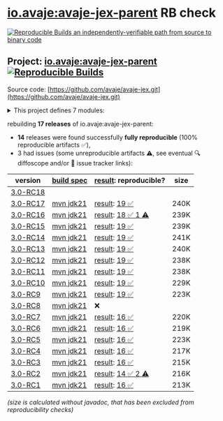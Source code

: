 [io.avaje:avaje-jex-parent](https://central.sonatype.com/artifact/io.avaje/avaje-jex-parent/versions) RB check
=======

[![Reproducible Builds](https://reproducible-builds.org/images/logos/rb.svg) an independently-verifiable path from source to binary code](https://reproducible-builds.org/)

## Project: [io.avaje:avaje-jex-parent](https://central.sonatype.com/artifact/io.avaje/avaje-jex-parent/versions) [![Reproducible Builds](https://img.shields.io/endpoint?url=https://raw.githubusercontent.com/jvm-repo-rebuild/reproducible-central/master/content/io/avaje/jex/badge.json)](https://github.com/jvm-repo-rebuild/reproducible-central/blob/master/content/io/avaje/jex/README.md)

Source code: [https://github.com/avaje/avaje-jex.git](https://github.com/avaje/avaje-jex.git)

<details><summary>This project defines 7 modules:</summary>

* [io.avaje:avaje-jex](https://central.sonatype.com/artifact/io.avaje/avaje-jex/overview)
* [io.avaje:avaje-jex-freemarker](https://central.sonatype.com/artifact/io.avaje/avaje-jex-freemarker/overview)
* [io.avaje:avaje-jex-htmx](https://central.sonatype.com/artifact/io.avaje/avaje-jex-htmx/overview)
* [io.avaje:avaje-jex-mustache](https://central.sonatype.com/artifact/io.avaje/avaje-jex-mustache/overview)
* [io.avaje:avaje-jex-parent](https://central.sonatype.com/artifact/io.avaje/avaje-jex-parent/overview)
* [io.avaje:avaje-jex-static-content](https://central.sonatype.com/artifact/io.avaje/avaje-jex-static-content/overview)
* [io.avaje:avaje-jex-test](https://central.sonatype.com/artifact/io.avaje/avaje-jex-test/overview)
</details>

rebuilding **17 releases** of io.avaje:avaje-jex-parent:
- **14** releases were found successfully **fully reproducible** (100% reproducible artifacts :white_check_mark:),
- 3 had issues (some unreproducible artifacts :warning:, see eventual :mag: diffoscope and/or :memo: issue tracker links):

| version | [build spec](/BUILDSPEC.md) | [result](https://reproducible-builds.org/docs/jvm/): reproducible? | size |
| -- | --------- | ------ | -- |
| [3.0-RC18](https://central.sonatype.com/artifact/io.avaje/avaje-jex-parent/3.0-RC18/pom) | | | |
| [3.0-RC17](https://central.sonatype.com/artifact/io.avaje/avaje-jex-parent/3.0-RC17/pom) | [mvn jdk21](avaje-jex-3.0-RC17.buildspec) | [result](avaje-jex-parent-3.0-RC17.buildinfo): [19 :white_check_mark: ](avaje-jex-parent-3.0-RC17.buildcompare) | 240K |
| [3.0-RC16](https://central.sonatype.com/artifact/io.avaje/avaje-jex-parent/3.0-RC16/pom) | [mvn jdk21](avaje-jex-3.0-RC16.buildspec) | [result](avaje-jex-parent-3.0-RC16.buildinfo): [18 :white_check_mark:  1 :warning:](avaje-jex-parent-3.0-RC16.buildcompare) | 239K |
| [3.0-RC15](https://central.sonatype.com/artifact/io.avaje/avaje-jex-parent/3.0-RC15/pom) | [mvn jdk21](avaje-jex-3.0-RC15.buildspec) | [result](avaje-jex-parent-3.0-RC15.buildinfo): [19 :white_check_mark: ](avaje-jex-parent-3.0-RC15.buildcompare) | 239K |
| [3.0-RC14](https://central.sonatype.com/artifact/io.avaje/avaje-jex-parent/3.0-RC14/pom) | [mvn jdk21](avaje-jex-3.0-RC14.buildspec) | [result](avaje-jex-parent-3.0-RC14.buildinfo): [19 :white_check_mark: ](avaje-jex-parent-3.0-RC14.buildcompare) | 241K |
| [3.0-RC13](https://central.sonatype.com/artifact/io.avaje/avaje-jex-parent/3.0-RC13/pom) | [mvn jdk21](avaje-jex-3.0-RC13.buildspec) | [result](avaje-jex-parent-3.0-RC13.buildinfo): [19 :white_check_mark: ](avaje-jex-parent-3.0-RC13.buildcompare) | 240K |
| [3.0-RC12](https://central.sonatype.com/artifact/io.avaje/avaje-jex-parent/3.0-RC12/pom) | [mvn jdk21](avaje-jex-3.0-RC12.buildspec) | [result](avaje-jex-parent-3.0-RC12.buildinfo): [19 :white_check_mark: ](avaje-jex-parent-3.0-RC12.buildcompare) | 238K |
| [3.0-RC11](https://central.sonatype.com/artifact/io.avaje/avaje-jex-parent/3.0-RC11/pom) | [mvn jdk21](avaje-jex-3.0-RC11.buildspec) | [result](avaje-jex-parent-3.0-RC11.buildinfo): [19 :white_check_mark: ](avaje-jex-parent-3.0-RC11.buildcompare) | 238K |
| [3.0-RC10](https://central.sonatype.com/artifact/io.avaje/avaje-jex-parent/3.0-RC10/pom) | [mvn jdk21](avaje-jex-3.0-RC10.buildspec) | [result](avaje-jex-parent-3.0-RC10.buildinfo): [19 :white_check_mark: ](avaje-jex-parent-3.0-RC10.buildcompare) | 229K |
| [3.0-RC9](https://central.sonatype.com/artifact/io.avaje/avaje-jex-parent/3.0-RC9/pom) | [mvn jdk21](avaje-jex-3.0-RC9.buildspec) | [result](avaje-jex-parent-3.0-RC9.buildinfo): [19 :white_check_mark: ](avaje-jex-parent-3.0-RC9.buildcompare) | 223K |
| [3.0-RC8](https://central.sonatype.com/artifact/io.avaje/avaje-jex-parent/3.0-RC8/pom) | [mvn jdk21](avaje-jex-3.0-RC8.buildspec) | :x: | |
| [3.0-RC7](https://central.sonatype.com/artifact/io.avaje/avaje-jex-parent/3.0-RC7/pom) | [mvn jdk21](avaje-jex-3.0-RC7.buildspec) | [result](avaje-jex-parent-3.0-RC7.buildinfo): [16 :white_check_mark: ](avaje-jex-parent-3.0-RC7.buildcompare) | 220K |
| [3.0-RC6](https://central.sonatype.com/artifact/io.avaje/avaje-jex-parent/3.0-RC6/pom) | [mvn jdk21](avaje-jex-3.0-RC6.buildspec) | [result](avaje-jex-parent-3.0-RC6.buildinfo): [16 :white_check_mark: ](avaje-jex-parent-3.0-RC6.buildcompare) | 219K |
| [3.0-RC5](https://central.sonatype.com/artifact/io.avaje/avaje-jex-parent/3.0-RC5/pom) | [mvn jdk21](avaje-jex-3.0-RC5.buildspec) | [result](avaje-jex-parent-3.0-RC5.buildinfo): [16 :white_check_mark: ](avaje-jex-parent-3.0-RC5.buildcompare) | 223K |
| [3.0-RC4](https://central.sonatype.com/artifact/io.avaje/avaje-jex-parent/3.0-RC4/pom) | [mvn jdk21](avaje-jex-3.0-RC4.buildspec) | [result](avaje-jex-parent-3.0-RC4.buildinfo): [16 :white_check_mark: ](avaje-jex-parent-3.0-RC4.buildcompare) | 217K |
| [3.0-RC3](https://central.sonatype.com/artifact/io.avaje/avaje-jex-parent/3.0-RC3/pom) | [mvn jdk21](avaje-jex-3.0-RC3.buildspec) | [result](avaje-jex-parent-3.0-RC3.buildinfo): [16 :white_check_mark: ](avaje-jex-parent-3.0-RC3.buildcompare) | 215K |
| [3.0-RC2](https://central.sonatype.com/artifact/io.avaje/avaje-jex-parent/3.0-RC2/pom) | [mvn jdk21](avaje-jex-3.0-RC2.buildspec) | [result](avaje-jex-parent-3.0-RC2.buildinfo): [14 :white_check_mark:  2 :warning:](avaje-jex-parent-3.0-RC2.buildcompare) | 216K |
| [3.0-RC1](https://central.sonatype.com/artifact/io.avaje/avaje-jex-parent/3.0-RC1/pom) | [mvn jdk21](avaje-jex-3.0-RC1.buildspec) | [result](avaje-jex-parent-3.0-RC1.buildinfo): [16 :white_check_mark: ](avaje-jex-parent-3.0-RC1.buildcompare) | 213K |

<i>(size is calculated without javadoc, that has been excluded from reproducibility checks)</i>

